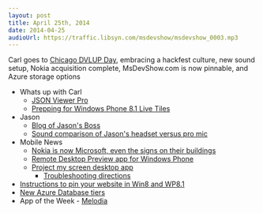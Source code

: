 ```yaml
---
layout: post
title: April 25th, 2014
date: 2014-04-25
audioUrl: https://traffic.libsyn.com/msdevshow/msdevshow_0003.mp3
---
```


Carl goes to [Chicago DVLUP Day](http://dvlup.com), embracing a hackfest culture, new sound setup, Nokia acquisition complete, MsDevShow.com is now pinnable, and Azure storage options
 
- Whats up with Carl
  - [JSON Viewer Pro](http://www.windowsphone.com/s?appid=80a358b4-ff12-416f-9104-2f6080bd6818)
  - [Prepping for Windows Phone 8.1 Live Tiles](http://wpdevguy.com/2014/04/22/preparing-live-tiles-for-8-1/)
- Jason
	- [Blog of Jason's Boss](http://blogs.msdn.com/b/johnshews_blog/)
	- [Sound comparison of Jason's headset versus pro mic](https://soundcloud.com/ytechie/headset-vs-heil-pr40-sound-check)
- Mobile News
	- [Nokia is now Microsoft, even the signs on their buildings](http://wmpoweruser.com/change-of-guard-nokias-sign-goes-down-and-microsofts-goes-up/)
	- [Remote Desktop Preview app for Windows Phone](http://blogs.windows.com/windows_phone/b/windowsphone/archive/2014/04/23/remote-desktop-preview-app-now-available-for-windows-phone-8-1.aspx)
	- [Project my screen desktop app](http://download.microsoft.com/download/A/2/7/A271EFFF-6C9E-4E9B-9259-0F72FDEDD153/ProjectMyScreenApp.msi)
		- [Troubleshooting directions](http://www.monkeyslaps.com/projecting-your-windows-phone-screen-to-a-pc/)
- [Instructions to pin your website in Win8 and WP8.1](http://www.buildmypinnedsite.com/)
- [New Azure Database tiers](http://www.zdnet.com/microsoft-realigns-its-sql-azure-cloud-database-line-up-7000028752/#ftag=RSS0966a21)
- App of the Week - [Melodia](http://www.windowsphone.com/s?appid=186e506c-0393-4d35-bcb3-2aaf49b3e479)